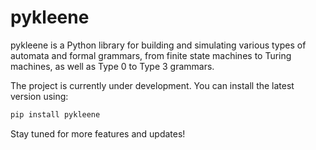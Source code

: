 # pykleene

pykleene is a Python library for building and simulating various types of automata and formal grammars, from finite state machines to Turing machines, as well as Type 0 to Type 3 grammars.

The project is currently under development. You can install the latest version using:
```bash
pip install pykleene
```
Stay tuned for more features and updates!